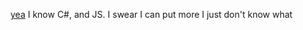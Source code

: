 [yea](https://github-readme-stats.vercel.app/api?username=Shiny003&show_icons=true&theme=radical)
I know C#, and JS. I swear I can put more I just don't know what
